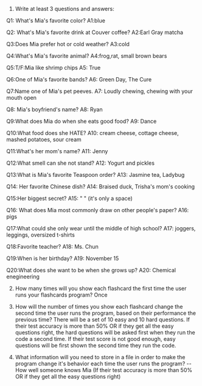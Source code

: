 1. Write at least 3 questions and answers:

Q1: What's Mia's favorite color?
A1:blue

Q2: What's Mia's favorite drink at Couver coffee?
A2:Earl Gray matcha 

Q3:Does Mia prefer hot or cold weather?
A3:cold

Q4:What's Mia's favorite animal?
A4:frog,rat, small brown bears

Q5:T/F:Mia like shrimp chips
A5: True

Q6:One of Mia's favorite bands?
A6: Green Day, The Cure

Q7:Name one of Mia's pet peeves.
A7: Loudly chewing, chewing with your mouth open

Q8: Mia's boyfriend's name?
A8: Ryan

Q9:What does Mia do when she eats good food?
A9: Dance

Q10:What food does she HATE?
A10: cream cheese, cottage cheese, mashed potatoes, sour cream

Q11:What's her mom's name?
A11: Jenny

Q12:What smell can she not stand?
A12: Yogurt and pickles

Q13:What is Mia's favorite Teaspoon order?
A13: Jasmine tea, Ladybug

Q14: Her favorite Chinese dish?
A14: Braised duck, Trisha's mom's cooking

Q15:Her biggest secret?
A15: " " (it's only a space)

Q16: What does Mia most commonly draw on other people's paper?
A16: pigs

Q17:What could she only wear until the middle of high school?
A17: joggers, leggings, oversized t-shirts

Q18:Favorite teacher?
A18: Ms. Chun

Q19:When is her birthday?
A19: November 15

Q20:What does she want to be when she grows up?
A20: Chemical enegineering

2. How many times will you show each flashcard the first time the user runs your flashcards program?
Once

3. How will the number of times you show each flashcard change the second time the user runs the program, based on their performance the previous time?
There will be a set of 10 easy and 10 hard questions. If their test accuracy is more than 50% OR if they get all the easy questions right, the hard questions will be asked first when they run the code a second time. If their test score is not good enough, easy questions will be first shown the second time they run the code. 

4. What information will you need to store in a file in order to make the program change it's behavior each time the user runs the program?
-- How well someone knows Mia (If their test accuracy is more than 50% OR if they get all the easy questions right)
